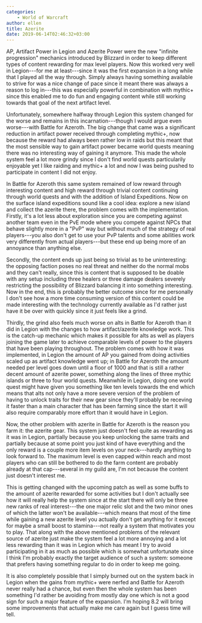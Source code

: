 ```yaml
---
categories:
    - World of Warcraft
author: ellen
title: Azerite
date: 2019-06-14T02:46:32+03:00
---
```

AP, Artifact Power in Legion and Azerite Power were the new "infinite progression" mechanics introduced by Blizzard in order to keep different types of content rewarding for max level players. Now this worked very well in Legion---for me at least---since it was the first expansion in a long while that I played all the way through. Simply always having something available to strive for was a nice change of pace since it meant there was always a reason to log in---this was especially powerful in combination with mythic+ since this enabled me to do fun and engaging content while still working towards that goal of the next artifact level.

Unfortunately, somewhere halfway through Legion this system changed for the worse and remains in this incarnation---though I would argue even worse---with Battle for Azeroth. The big change that came was a significant reduction in artifact power received through completing mythic+, now because the reward had always been rather low in raids but this meant that the most sensible way to gain artifact power became world quests meaning there was no interesting way of gaining it anymore. This made the whole system feel a lot more grindy since I don't find world quests particularily enjoyable yet I like raiding and mythic+ a lot and now I was being pushed to participate in content I did not enjoy.<!--more-->

In Battle for Azeroth this same system remained of low reward through interesting content and high reward through trivial content continuing through world quests and with the addition of Island Expeditions. Now on the surface island expeditions sound like a cool idea: explore a new island and collect the azerite there, the problem comes with the implementation. Firstly, it's a lot less about exploration since you are competing against another team even in the PvE mode where you compete against NPCs that behave slightly more in a "PvP" way but without much of the strategy of real players---you also don't get to use your PvP talents and some abilities work very differently from actual players---but these end up being more of an annoyance than anything else.

Secondly, the content ends up just being so trivial as to be uninteresting: the opposing faction poses no real threat and neither do the normal mobs and they can't really, since this is content that is supposed to be doable with any setup including three healers or three damage dealers severely restricting the possibility of Blizzard balancing it into something interesting. Now in the end, this is probably the better outcome since for me personally I don't see how a more time consuming version of this content could be made interesting with the technology currently available as I'd rather just have it be over with quickly since it just feels like a grind.

Thirdly, the grind also feels much worse on alts in Battle for Azeroth than it did in Legion with the changes to how artifact/azerite knowledge work. This is the catch-up mechanic which makes it possible for alts as well as players joining the game later to achieve comparable levels of power to the players that have been playing throughout. The problem comes with how it was implemented, in Legion the amount of AP you gained from doing activities scaled up as artifact knowledge went up; in Battle for Azeroth the amount needed per level goes down until a floor of 1000 and that is still a rather decent amount of azerite power, something along the lines of three mythic islands or three to four world quests. Meanwhile in Legion, doing one world quest might have given you something like ten levels towards the end which means that alts not only have a more severe version of the problem of having to unlock traits for their new gear since they'll probably be receving it faster than a main character that has been farming since the start it will also require comparably more effort than it would have in Legion.

Now, the other problem with azerite in Battle for Azeroth is the reason you farm it: the azerite gear. This system just doesn't feel quite as rewarding as it was in Legion, partially because you keep unlocking the same traits and partially because at some point you just kind of have everything and the only reward is a couple more item levels on your neck---hardly anything to look forward to. The maximum level is even capped within reach and most players who can still be bothered to do the farm content are probably already at that cap---several in my guild are, I'm not because the content just doesn't interest me.

This is getting changed with the upcoming patch as well as some buffs to the amount of azerite rewarded for some activities but I don't actually see how it will really help the system since at the start there will only be three new ranks of real interest---the one major relic slot and the two minor ones of which the latter won't be available---which means that most of the time while gaining a new azerite level you actually don't get anything for it except for maybe a small boost to stamina---not really a system that motivates you to play. That along with the above mentioned problems of the relevant source of azerite just make the system feel a lot more annoying and a lot less rewarding than it was in Legion which has meant I try to avoid participating in it as much as possible which is somewhat unfortunate since I think I'm probably exactly the target audience of such a system: someone that prefers having something regular to do in order to keep me going.

It is also completely possible that I simply burned out on the system back in Legion when the gains from mythic+ were nerfed and Battle for Azeroth never really had a chance, but even then the whole system has been something I'd rather be avoiding from mostly day one which is not a good sign for such a major feature of the expansion. I'm hoping 8.2 will bring some improvements that actually make me care again but I guess time will tell.